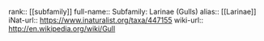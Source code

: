 

rank:: [[subfamily]]
full-name:: Subfamily: Larinae (Gulls)
alias:: [[Larinae]]
iNat-url:: https://www.inaturalist.org/taxa/447155
wiki-url:: http://en.wikipedia.org/wiki/Gull
